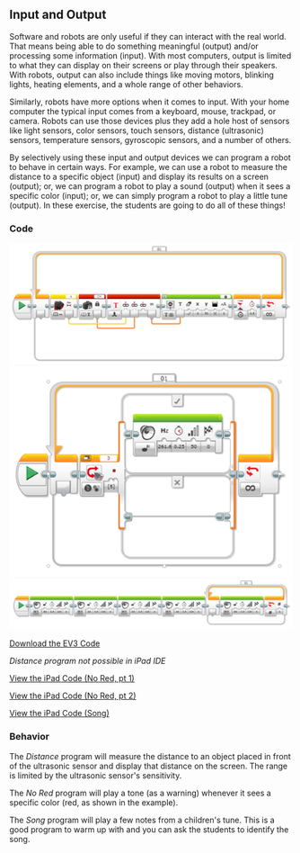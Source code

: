 ## Input and Output
Software and robots are only useful if they can interact with the real world. That means being able to do something meaningful (output) and/or processing some information (input). With most computers, output is limited to what they can display on their screens or play through their speakers. With robots, output can also include things like moving motors, blinking lights, heating elements, and a whole range of other behaviors.

Similarly, robots have more options when it comes to input. With your home computer the typical input comes from a keyboard, mouse, trackpad, or camera. Robots can use those devices plus they add a hole host of sensors like light sensors, color sensors, touch sensors, distance (ultrasonic) sensors, temperature sensors, gyroscopic sensors, and a number of others.

By selectively using these input and output devices we can program a robot to behave in certain ways. For example, we can use a robot to measure the distance to a specific object (input) and display its results on a screen (output); or, we can program a robot to play a sound (output) when it sees a specific color (input); or, we can simply program a robot to play a little tune (output). In these exercise, the students are going to do all of these things!

### Code

<img src="https://github.com/DaveKT/ToT-Robotics-EV3/raw/master/docs/ev3/InAndOutDistance.png" alt="Image of Program Code" />

<img src="https://github.com/DaveKT/ToT-Robotics-EV3/raw/master/docs/ev3/InAndOutNoRed.png" alt="Image of Program Code" />

<img src="https://github.com/DaveKT/ToT-Robotics-EV3/raw/master/docs/ev3/InAndOutSong.png" alt="Image of Program Code" />

[Download the EV3 Code](ev3/InAndOut.ev3)

*Distance program not possible in iPad IDE*

[View the iPad Code (No Red, pt 1)](ev3ipad/iPadNoRed.jpeg)

[View the iPad Code (No Red, pt 2)](ev3ipad/iPadNoRed2.jpeg)

[View the iPad Code (Song)](ev3ipad/iPadSong.jpeg)


### Behavior
The *Distance* program will measure the distance to an object placed in front of the ultrasonic sensor and display that distance on the screen. The range is limited by the ultrasonic sensor's sensitivity.

The *No Red* program will play a tone (as a warning) whenever it sees a specific color (red, as shown in the example).

The *Song* program will play a few notes from a children's tune. This is a good program to warm up with and you can ask the students to identify the song.
